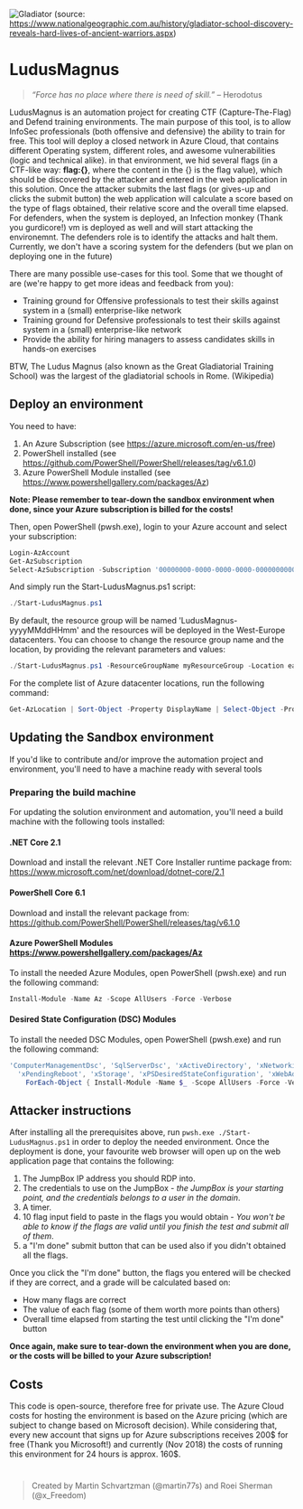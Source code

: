 ![Gladiator](https://natgeo.imgix.net/factsheets/thumbnails/GladiatorSchool.jpg?auto=compress,format&w=1024&h=560&fit=crop)
(source: https://www.nationalgeographic.com.au/history/gladiator-school-discovery-reveals-hard-lives-of-ancient-warriors.aspx)

# LudusMagnus

> _“Force has no place where there is need of skill.”_ – Herodotus 

LudusMagnus is an automation project for creating CTF (Capture-The-Flag) and Defend training environments.
The main purpose of this tool, is to allow InfoSec professionals (both offensive and defensive) the ability to train for free.
This tool will deploy a closed network in Azure Cloud, that contains different Operating system, different roles, and awesome vulnerabilities (logic and technical alike). in that environment, we hid several flags (in a CTF-like way: __flag:{}__, where the content in the {} is the flag value), which should be discovered by the attacker and entered in the web application in this solution. Once the attacker submits the last flags (or gives-up and clicks the submit button) the web application will calculate a score based on the type of flags obtained, their relative score and the overall time elapsed.
For defenders, when the system is deployed, an Infection monkey (Thank you gurdicore!) vm is deployed as well and will start attacking the environemnt. The defenders role is to identify the attacks and halt them. Currently, we don't have a scoring system for the defenders (but we plan on deploying one in the future)

There are many possible use-cases for this tool. Some that we thought of are (we're happy to get more ideas and feedback from you):
* Training ground for Offensive professionals to test their skills against system in a (small) enterprise-like network
* Training ground for Defensive professionals to test their skills against system in a (small) enterprise-like network
* Provide the ability for hiring managers to assess candidates skills in hands-on exercises

BTW, The Ludus Magnus (also known as the Great Gladiatorial Training School) was the largest of the gladiatorial schools in Rome. (Wikipedia)


## Deploy an environment

You need to have:

1. An Azure Subscription (see <https://azure.microsoft.com/en-us/free>)
2. PowerShell installed (see <https://github.com/PowerShell/PowerShell/releases/tag/v6.1.0>)
3. Azure PowerShell Module installed (see <https://www.powershellgallery.com/packages/Az>)

**Note: Please remember to tear-down the sandbox environment when done, since your Azure subscription is billed for the costs!**

Then, open PowerShell (pwsh.exe), login to your Azure account and select your subscription:

```powershell
Login-AzAccount
Get-AzSubscription
Select-AzSubscription -Subscription '00000000-0000-0000-0000-000000000000'
```

And simply run the Start-LudusMagnus.ps1 script:

```powershell
./Start-LudusMagnus.ps1
```

By default, the resource group will be named 'LudusMagnus-yyyyMMddHHmm' and the resources will be deployed in the West-Europe datacenters.
You can choose to change the resource group name and the location, by providing the relevant parameters and values:

```powershell
./Start-LudusMagnus.ps1 -ResourceGroupName myResourceGroup -Location eastus
```

For the complete list of Azure datacenter locations, run the following command:

```powershell
Get-AzLocation | Sort-Object -Property DisplayName | Select-Object -Property DisplayName, Location
```

## Updating the Sandbox environment

If you'd like to contribute and/or improve the automation project and environment, you'll need to have a machine ready with several tools

### Preparing the build machine

For updating the solution environment and automation, you'll need a build machine with the following tools installed:

#### .NET Core 2.1

Download and install the relevant .NET Core Installer runtime package from:
<https://www.microsoft.com/net/download/dotnet-core/2.1>

#### PowerShell Core 6.1

Download and install the relevant package from: <https://github.com/PowerShell/PowerShell/releases/tag/v6.1.0>

#### Azure PowerShell Modules <https://www.powershellgallery.com/packages/Az>

To install the needed Azure Modules, open PowerShell (pwsh.exe) and run the following command:

```powershell
Install-Module -Name Az -Scope AllUsers -Force -Verbose
```

#### Desired State Configuration (DSC) Modules

To install the needed DSC Modules, open PowerShell (pwsh.exe) and run the following command:

```powershell
'ComputerManagementDsc', 'SqlServerDsc', 'xActiveDirectory', 'xNetworking', `
  'xPendingReboot', 'xStorage', 'xPSDesiredStateConfiguration', 'xWebAdministration' | 
    ForEach-Object { Install-Module -Name $_ -Scope AllUsers -Force -Verbose }
```
## Attacker instructions

After installing all the prerequisites above, run ```pwsh.exe ./Start-LudusMagnus.ps1``` in order to deploy the needed environment. 
Once the deployment is done, your favourite web browser will open up on the web application page that contains the following:
1. The JumpBox IP address you should RDP into.
2. The credentials to use on the JumpBox -  *the JumpBox is your starting point, and the credentials belongs to a user in the domain*.
3. A timer.
4. 10 flag input field to paste in the flags you would obtain - *You won't be able to know if the flags are valid until you finish the test and submit all of them*.
4. a "I'm done" submit button that can be used also if you didn't obtained all the flags.

Once you click the "I'm done" button, the flags you entered will be checked if they are correct, and a grade will be calculated based on:
- How many flags are correct
- The value of each flag (some of them worth more points than others)
- Overall time elapsed from starting the test until clicking the "I'm done" button

**Once again, make sure to tear-down the environment when you are done, or the costs will be billed to your Azure subscription!**

## Costs

This code is open-source, therefore free for private use. The Azure Cloud costs for hosting the environment is based on the Azure pricing (which are subject to change based on Microsoft decision).
While considering that, every new account that signs up for Azure subscriptions receives 200$ for free (Thank you Microsoft!) and currently (Nov 2018) the costs of running this environment for 24 hours is approx. 160$.

#

> Created by Martin Schvartzman (@martin77s) and Roei Sherman (@x_Freedom)
